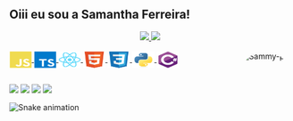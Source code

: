 ## Oiii eu sou a Samantha Ferreira!
<div align="center">
  <a href="https://github.com/sammyferreira">
  <img width="500cm" src="https://github-readme-stats.vercel.app/api?username=SammyFerreira&show_icons=true&theme=dracula&include_all_commits=true&count_private=true"/>
  <img width="500cm" src="https://github-readme-stats.vercel.app/api/top-langs/?username=SammyFerreira&layout=compact&langs_count=7&theme=dracula"/>
</div>
<div style="display: inline_block"><br>
  <img align="center" alt="Sammy-Js" height="30" width="40" src="https://raw.githubusercontent.com/devicons/devicon/master/icons/javascript/javascript-plain.svg">
  <img align="center" alt="Sammy-Ts" height="30" width="40" src="https://raw.githubusercontent.com/devicons/devicon/master/icons/typescript/typescript-plain.svg">
  <img align="center" alt="Sammy-React" height="30" width="40" src="https://raw.githubusercontent.com/devicons/devicon/master/icons/react/react-original.svg">
  <img align="center" alt="Sammy-HTML" height="30" width="40" src="https://raw.githubusercontent.com/devicons/devicon/master/icons/html5/html5-original.svg">
  <img align="center" alt="Sammy-CSS" height="30" width="40" src="https://raw.githubusercontent.com/devicons/devicon/master/icons/css3/css3-original.svg">
  <img align="center" alt="Sammy-Python" height="30" width="40" src="https://raw.githubusercontent.com/devicons/devicon/master/icons/python/python-original.svg">
  <img align="center" alt="Sammy-Csharp" height="30" width="40" src="https://raw.githubusercontent.com/devicons/devicon/master/icons/csharp/csharp-original.svg">
  <img align="right" alt="Sammy-pic" height="150" style="border-radius:50px;" 
   src="https://discordapp.com/channels/@me/1050238484595613819/1050247827651051621/Publicacoes_Instagram_1_1.png?width=676&height=676em">
</div>
  
  ##
 
<div> 
  <a href="https://instagram.com/saah18_" target="_blank"><img src="https://img.shields.io/badge/-Instagram-%23E4405F?style=for-the-badge&logo=instagram&logoColor=white" target="_blank"></a>
  <a href="https://discord.gg/EEMHDrx3" target="_blank"><img src="https://img.shields.io/badge/Discord-7289DA?style=for-the-badge&logo=discord&logoColor=white" target="_blank"></a> 
  <a href = "mailto:samanthafsf1995@gmail.com"><img src="https://img.shields.io/badge/-Gmail-%23333?style=for-the-badge&logo=gmail&logoColor=white" target="_blank"></a>
  <a href="https://www.linkedin.com/in/Samantha Ferreira" target="_blank"><img src="https://img.shields.io/badge/-LinkedIn-%230077B5?style=for-the-badge&logo=linkedin&logoColor=white" target="_blank"></a> 
 
  ![Snake animation](https://github.com/sammyferreira/sammyferreira/blob/output/github-contribution-grid-snake.svg)
</div>

